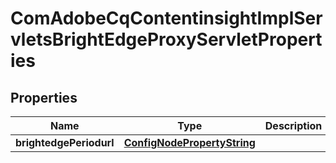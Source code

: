 
# ComAdobeCqContentinsightImplServletsBrightEdgeProxyServletProperties

## Properties
Name | Type | Description | Notes
------------ | ------------- | ------------- | -------------
**brightedgePeriodurl** | [**ConfigNodePropertyString**](ConfigNodePropertyString.md) |  |  [optional]



